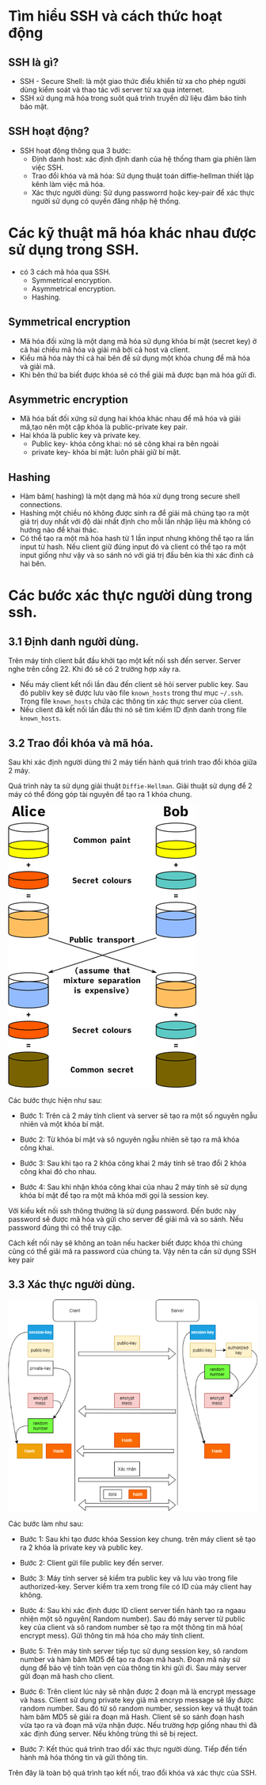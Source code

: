 # **Tìm hiểu SSH và cách thức hoạt động**
## SSH là gì?
- SSH - Secure Shell: là một giao thức điều khiển từ xa cho phép người dùng kiểm soát và thao tác với server từ xa qua internet.
- SSH xử dụng mã hóa trong suôt quá trình truyền dữ liệu đảm báo tính bảo mật.
## SSH hoạt động?
- SSH hoạt động thông qua 3 bước:
    - Định danh host: xác định định danh của hệ thống tham gia phiên làm việc SSH.
    - Trao đổi khóa và mã hóa: Sử dụng thuật toán diffie-hellman thiết lập kênh làm việc mã hóa.
    - Xác thực người dùng: Sử dụng passworrd hoặc key-pair để xác thực người sử dụng có quyền đăng nhập hệ thống.
# Các kỹ thuật mã hóa khác nhau được sử dụng trong SSH.
- có 3 cách mã hóa qua SSH.
    - Symmetrical encryption.
    - Asymmetrical encryption.
    - Hashing.
## Symmetrical encryption
- Mã hóa đối xứng là một dạng mã hóa sử dụng khóa bí mật (secret key) ở cả hai chiều mã hóa và giải mã bởi cả host và client.
- Kiểu mã hóa này thì cả hai bên đề sử dụng một khóa chung để mã hóa và giải mã.
- Khi bên thứ ba biết được khóa sẽ có thể giải mã được bạn mã hóa gửi đi.
## Asymmetric encryption
- Mã hóa bất đối xứng sử dụng  hai khóa khác nhau để mã hóa và giải mã,tạo nên một cặp khóa là public-private key pair.
- Hai khóa là public key và private key.
    - Public key- khóa công khai: nó sẽ công khai ra bên ngoài
    - private key- khóa bí mật: luôn phải giữ bí mật. 
## Hashing
- Hàm băm( hashing) là một dạng mã hóa xử dụng trong secure shell connections.
- Hashing một chiều nó không được sinh ra để giải mã chúng tạo ra một giá trị duy nhất với độ dài nhất định cho mỗi lần nhập liệu mà không có hướng nào để khai thác.
- Có thể tạo ra một mã hóa hash từ 1 lần input nhưng không thể tạo ra lần input từ hash. Nếu client giữ đúng input đó và client có thể tạo ra một input giống như vậy và so sánh nó với giá trị đầu bên kia thì xác đinh cả hai bên.


# Các bước xác thực người dùng trong ssh.

## 3.1 Định danh người dùng.

Trên máy tính client bắt đầu khởi tạo một kết nối ssh đến server. Server nghe trên cổng 22. Khi đó sẽ có 2 trường hợp xảy ra.
- Nếu máy client kết nối lần đàu đến client sẽ hỏi server public key. Sau đó publiv key sẽ được lưu vào file `known_hosts` trong thư mục `~/.ssh`. Trong file  `known_hosts` chứa các thông tin xác thực server của client.
- Nếu client đã kết nối lần đầu thì nó sẽ tìm kiếm ID định danh trong file `known_hosts`.


## 3.2 Trao đổi khóa và mã hóa.
Sau khi xác định người dùng thì 2 máy tiến hành quá trình trao đổi khóa giữa 2 máy.

Quá trình này ta sử dụng giải thuật `Diffie-Hellman`. Giải thuật sử dụng để 2 máy có thể đóng góp tài nguyên để tạo ra 1 khóa chung.

![](./sshimg/diffie-hellman.png)

Các bước thực hiện như sau:
- Bước 1: Trên cả 2 máy tính client và server sẽ tạo ra  một số nguyên ngẫu nhiên và một khóa bí mật.

- Bước 2: Từ khóa bí mật và sô nguyên ngẫu nhiên sẽ tạo ra mã khóa công khai.

- Bước 3: Sau khi tạo ra 2 khóa công khai 2 máy tính sẽ trao đổi 2 khóa công khai đó cho nhau. 

- Bước 4: Sau khi nhận khóa công khai của nhau 2 máy tính sẽ sử dụng khóa bí mật  để tạo ra một mã khóa mới gọi là session key.

Với kiểu kết nối ssh thông thường là sử dụng password. Đến bước này password sẽ được mã hóa và gửi cho server để giải mã và so sánh. Nếu  password đúng thì có thể truy cập.

Cách kết nối này sẽ không an toàn nếu hacker biết được khóa thì chúng cũng có thể giãi mã ra password của chúng ta. Vậy nên ta cần sử dụng SSH key pair

## 3.3 Xác thực người dùng.

![](./sshimg/xoadi.png)


Các bước làm như sau:
- Bước 1: Sau khi tạo đươc khóa Session key chung. trên máy client sẽ tạo ra 2 khóa là private key và public key.
- Bước 2: Client gửi file public key đến server.
- Bước 3: Máy tính server sẻ kiểm tra public key và lưu vào trong file authorized-key. Server kiểm tra xem trong file có ID của máy client hay không.
- Bước 4: Sau khi xác định được ID client server tiến hành tạo ra ngaau nhiện một sô nguyên( Random number). Sau đó máy server từ public key của client và sô random number sẽ tạo ra một thông tin mã hóa( encrypt mess). Gửi thông tin mã hóa cho máy tính client.
- Bước 5: Trên máy tính server tiếp tục sử dụng session key, sô random number và hàm băm MD5 để tạo ra đoạn mã hash. Đoạn mã này sử dụng để bảo vệ tính toàn vẹn của thông tin  khi gửi đi. Sau máy server gửi đoạn mã hash cho client.

- Bước 6: Trên client lúc này sẽ nhận được 2 đoạn mã là encrypt message và hass. Client sử dụng private key giả mã encryp message sẽ lấy được random number. Sau đó từ sô random number, session key và thuật toán hàm băm MD5 sẽ giải ra đoạn mã Hash. Client sẽ so sánh đoạn hash vừa tạo ra và đoạn mã vừa nhận được. Nếu trường hợp giống nhau thì đã xác định đúng server. Nếu không trùng thì sẽ bị reject.

- Bước 7: Kết thúc quá trình trao dổi xác thực người dùng. Tiếp đến tiến hành mã hóa thông tin và gửi thông tin.

Trên đây là toàn bộ quá trình tạo kết nối, trao đổi khóa và xác thực của SSH.
